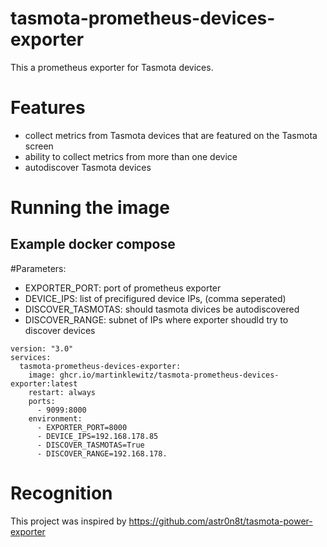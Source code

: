 # tasmota-prometheus-devices-exporter

This a prometheus exporter for Tasmota devices. 

# Features

- collect metrics from Tasmota devices that are featured on the Tasmota screen
- ability to collect metrics from more than one device
- autodiscover Tasmota devices

# Running the image

## Example docker compose

#Parameters:
- EXPORTER_PORT: port of prometheus exporter
- DEVICE_IPS: list of precifigured device IPs, (comma seperated)
- DISCOVER_TASMOTAS: should tasmota divices be autodiscovered
- DISCOVER_RANGE: subnet of IPs where exporter shoudld try to discover devices

```
version: "3.0"
services:
  tasmota-prometheus-devices-exporter:
    image: ghcr.io/martinklewitz/tasmota-prometheus-devices-exporter:latest
    restart: always
    ports:
      - 9099:8000
    environment:
      - EXPORTER_PORT=8000
      - DEVICE_IPS=192.168.178.85
      - DISCOVER_TASMOTAS=True
      - DISCOVER_RANGE=192.168.178.

```


# Recognition

This project was inspired by https://github.com/astr0n8t/tasmota-power-exporter

